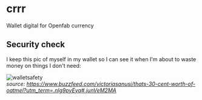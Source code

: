 # crrr
Wallet digital for Openfab currency

## Security check
I keep this pic of myself in my wallet so I can see it when I'm about to waste money on things I don't need:

![walletsafety](http://funnypictures1.fjcdn.com/pictures/Terry+crews+in+case+you+were+thinking+off+wasting+money_1f6f21_6041817.jpg)  
*source: https://www.buzzfeed.com/victoriasanusi/thats-30-cent-worth-of-oatmel?utm_term=.nlg9pyEyq#.junVeM2MA*
